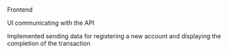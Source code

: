 # 
Frontend

UI communicating with the API

Implemented sending data for registering a new account and displaying the completion of the transaction
